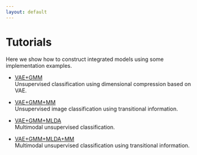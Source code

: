 ```yaml
---
layout: default
---
```

# Tutorials
Here we show how to construct integrated models using some implementation examples.

- [VAE+GMM](http://serket.naka-lab.org/tutorials/vae-gmm.html)  
Unsupervised classification using dimensional compression based on VAE.

- [VAE+GMM+MM](http://serket.naka-lab.org/tutorials/vae-gmm-mm.html)  
Unsupervised image classification using transitional information.

- [VAE+GMM+MLDA](http://serket.naka-lab.org/tutorials/vae-gmm-mlda.html)  
Multimodal unsupervised classification.

- [VAE+GMM+MLDA+MM](http://serket.naka-lab.org/tutorials/vae-gmm-mlda-mm.html)  
Multimodal unsupervised classification using transitional information.
